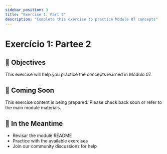 ```yaml
---
sidebar_position: 3
title: "Exercise 1: Part 2"
description: "Complete this exercise to practice Module 07 concepts"
---
```


# Exercício 1: Partee 2

## 🎯 Objectives

This exercise will help you practice the concepts learned in Módulo 07.

## 📝 Coming Soon

This exercise content is being prepared. Please check back soon or refer to the main module materials.

## 🚀 In the Meantime

- Revisar the module README
- Practice with the available exercises
- Join our community discussions for help
